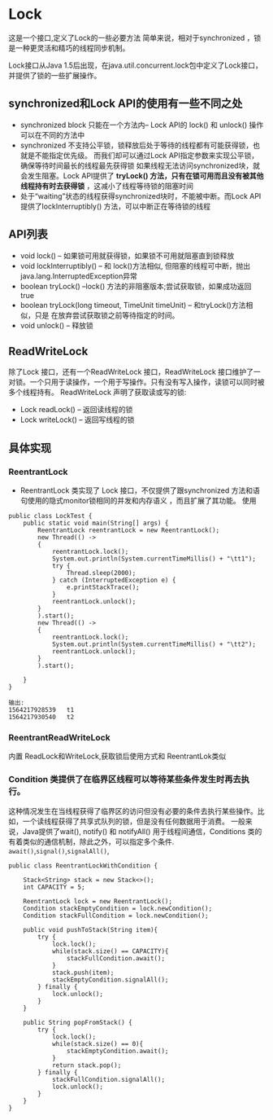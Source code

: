 # Lock
这是一个接口,定义了Lock的一些必要方法
简单来说，相对于synchronized ，锁是一种更灵活和精巧的线程同步机制。

Lock接口从Java 1.5后出现，在java.util.concurrent.lock包中定义了Lock接口，并提供了锁的一些扩展操作。

## synchronized和Lock API的使用有一些不同之处
* synchronized block 只能在一个方法内– Lock API的 lock() 和 unlock() 操作可以在不同的方法中
* synchronized 不支持公平锁，锁释放后处于等待的线程都有可能获得锁，也就是不能指定优先级。 而我们却可以通过Lock API指定参数来实现公平锁，确保等待时间最长的线程最先获得锁
如果线程无法访问synchronized块，就会发生阻塞。Lock API提供了 **tryLock() 
方法，只有在锁可用而且没有被其他线程持有时去获得锁** ，这减小了线程等待锁的阻塞时间
* 处于“waiting”状态的线程获得synchronized块时，不能被中断。而Lock API提供了lockInterruptibly() 方法，可以中断正在等待锁的线程

## API列表
* void lock() – 如果锁可用就获得锁，如果锁不可用就阻塞直到锁释放
* void lockInterruptibly() – 和 lock()方法相似, 但阻塞的线程可中断，抛出 java.lang.InterruptedException异常
* boolean tryLock() –lock() 方法的非阻塞版本;尝试获取锁，如果成功返回true
* boolean tryLock(long timeout, TimeUnit timeUnit) – 和tryLock()方法相似，只是 在放弃尝试获取锁之前等待指定的时间。
* void unlock() – 释放锁

## ReadWriteLock 

除了Lock 接口，还有一个ReadWriteLock 接口，ReadWriteLock 接口维护了一对锁。一个只用于读操作，一个用于写操作。只有没有写入操作，读锁可以同时被多个线程持有。 
ReadWriteLock 声明了获取读或写的锁:
* Lock readLock() – 返回读线程的锁
* Lock writeLock() – 返回写线程的锁

## 具体实现

###  ReentrantLock 
* ReentrantLock 类实现了 Lock 接口，不仅提供了跟synchronized 方法和语句使用的隐式monitor锁相同的并发和内存语义 ，而且扩展了其功能。 
使用
```
public class LockTest {
    public static void main(String[] args) {
        ReentrantLock reentrantLock = new ReentrantLock();
        new Thread(() ->
        {
            reentrantLock.lock();
            System.out.println(System.currentTimeMillis() + "\tt1");
            try {
                Thread.sleep(2000);
            } catch (InterruptedException e) {
                e.printStackTrace();
            }
            reentrantLock.unlock();
        }
        ).start();
        new Thread(() ->
        {
            reentrantLock.lock();
            System.out.println(System.currentTimeMillis() + "\tt2");
            reentrantLock.unlock();
        }
        ).start();

    }
}

输出:
1564217928539	t1
1564217930540	t2
```

### ReentrantReadWriteLock
内置 ReadLock和WriteLock,获取锁后使用方式和 ReentrantLok类似


### Condition 类提供了在临界区线程可以等待某些条件发生时再去执行。 
这种情况发生在当线程获得了临界区的访问但没有必要的条件去执行某些操作。比如，一个读线程获得了共享式队列的锁，但是没有任何数据用于消费。
一般来说，Java提供了wait(), notify() 和 notifyAll() 用于线程间通信，Conditions 类的有着类似的通信机制，除此之外，可以指定多个条件.
`await()`,`signal()`,`signalAll()`,
```
public class ReentrantLockWithCondition {

    Stack<String> stack = new Stack<>();
    int CAPACITY = 5;

    ReentrantLock lock = new ReentrantLock();
    Condition stackEmptyCondition = lock.newCondition();
    Condition stackFullCondition = lock.newCondition();

    public void pushToStack(String item){
        try {
            lock.lock();
            while(stack.size() == CAPACITY){
                stackFullCondition.await();
            }
            stack.push(item);
            stackEmptyCondition.signalAll();
        } finally {
            lock.unlock();
        }
    }

    public String popFromStack() {
        try {
            lock.lock();
            while(stack.size() == 0){
                stackEmptyCondition.await();
            }
            return stack.pop();
        } finally {
            stackFullCondition.signalAll();
            lock.unlock();
        }
    }
}
```